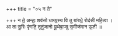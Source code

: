 +++
title = "०५ न ते"

+++
न ते॒ अन्तः॒ शव॑सो धाय्य॒स्य वि तु बा॑बधे॒ रोद॑सी महि॒त्वा ।  
आ ता सू॒रिः पृ॑णति॒ तूतु॑जानो यू॒थेवा॒प्सु स॒मीज॑मान ऊ॒ती ॥